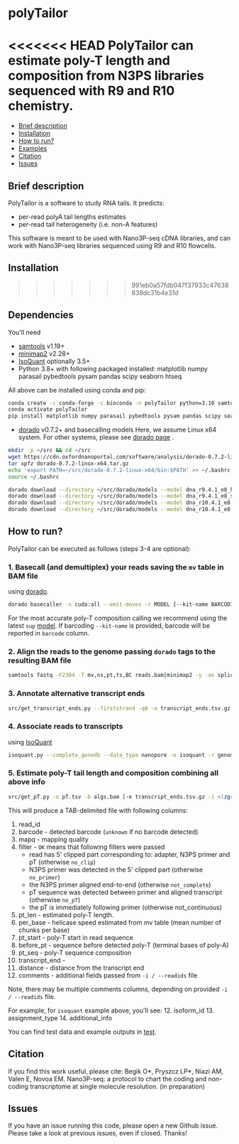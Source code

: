 # polyTailor

<<<<<<< HEAD
PolyTailor can estimate poly-T length and composition
from N3PS libraries sequenced with R9 and R10 chemistry. 
=======
- [Brief description](#Brief-description)
- [Installation](#Installation)
- [How to run?](#How-to-run?)
- [Examples](#Examples)
- [Citation](#Citation) 
- [Issues](#Issues)

## Brief description 
PolyTailor is a software to study RNA tails.
It predicts: 
* per-read polyA tail lengths estimates
* per-read tail heterogeneity (i.e. non-A features)
 
This software is meant to be used with Nano3P-seq cDNA libraries, and can work with Nano3P-seq libraries sequenced using R9 and R10 flowcells.

## Installation
>>>>>>> 991eb0a57fdb047f37933c47638838dc31b4e31d

## Dependencies

You'll need
- [samtools](https://github.com/samtools/htslib/) v1.19+
- [minimap2](https://github.com/lh3/minimap2/) v2.28+
- [IsoQuant](https://github.com/ablab/IsoQuant) optionally 3.5+
- Python 3.8+ with following packaged installed: matplotlib numpy parasail pybedtools pysam pandas scipy seaborn htseq

All above can be installed using conda and pip: 

```bash
conda create -c conda-forge -c bioconda -n polyTailor python=3.10 samtools minimap2 isoquant
conda activate polyTailor
pip install matplotlib numpy parasail pybedtools pysam pandas scipy seaborn htseq
```

- [dorado](https://github.com/nanoporetech/dorado) v0.7.2+ and basecalling models
Here, we assume Linux x64 system. For other systems, please see
[dorado page](https://github.com/nanoporetech/dorado?tab=readme-ov-file#installation)
.

```bash
mkdir -p ~/src && cd ~/src
wget https://cdn.oxfordnanoportal.com/software/analysis/dorado-0.7.2-linux-x64.tar.gz
tar xpfz dorado-0.7.2-linux-x64.tar.gz
echo 'export PATH=~/src/dorado-0.7.2-linux-x64/bin:$PATH' >> ~/.bashrc
source ~/.bashrc

dorado download --directory ~/src/dorado/models --model dna_r9.4.1_e8_hac@v3.3
dorado download --directory ~/src/dorado/models --model dna_r9.4.1_e8_sup@v3.3
dorado download --directory ~/src/dorado/models --model dna_r10.4.1_e8.2_400bps_hac@v5.0.0
dorado download --directory ~/src/dorado/models --model dna_r10.4.1_e8.2_400bps_sup@v5.0.0
```


## How to run?

PolyTailor can be executed as follows (steps 3-4 are optional): 

### 1. Basecall (and demultiplex) your reads saving the `mv` table in BAM file 
using [dorado](https://github.com/nanoporetech/dorado).
```bash
dorado basecaller -x cuda:all --emit-moves -r MODEL [--kit-name BARCODING_KIT] pod5_dir > reads.bam
```
For the most accurate poly-T composition calling we recommend using the latest `sup` 
[model](https://github.com/nanoporetech/dorado?tab=readme-ov-file#dna-models).
If barcoding `--kit-name` is provided, barcode will be reported in `barcode` column. 


### 2. Align the reads to the genome passing `dorado` tags to the resulting BAM file

```bash
samtools fastq -F2304 -T mv,ns,pt,ts,BC reads.bam|minimap2 -y -ax splice:hq genome.fa -|samtools sort --write-index -o algs.bam
```

### 3. Annotate alternative transcript ends

```bash
src/get_transcript_ends.py --firststrand -q0 -o transcript_ends.tsv.gz -a genome.gtf -b algs.bam [algs2.bam ... algsN.bam]
```

### 4. Associate reads to transcripts
using [IsoQuant](https://github.com/ablab/IsoQuant)

```bash
isoquant.py --complete_genedb --data_type nanopore -o isoquant -r genome.fa -g genome.gtf --stranded reverse --bam algs.bam
```

### 5. Estimate poly-T tail length and composition combining all above info

```bash
src/get_pT.py -o pT.tsv -b algs.bam [-e transcript_ends.tsv.gz -i <(zgrep -v '^#' isoquant/OUT/OUT.read_assignments.tsv.gz | cut -f1,4,6,9)]
```

This will produce a TAB-delimited file with following columns:
1. read_id
2. barcode - detected barcode (`unknown` if no barcode detected)
3. mapq - mapping quality
4. filter - `OK` means that following filters were passed
   - read has 5' clipped part corresponding to: adapter, N3PS primer and pT (otherwise `no_clip`)
   - N3PS primer was detected in the 5' clipped part (otherwise `no_primer`)
   - the N3PS primer aligned end-to-end (otherwise `not_complete`)
   - pT sequence was detected between primer and aligned transcript (otherwise `no_pT`)
   - the pT is immediately following primer (otherwise not_continuous)
5. pt_len - estimated poly-T length. 
6. per_base - helicase speed estimated from mv table (mean number of chunks per base)
7. pt_start - poly-T start in read sequence
8. before_pt - sequence before detected poly-T (terminal bases of poly-A)
9. pt_seq - poly-T sequence composition
10. transcript_end - 
11. distance - distance from the transcript end
12. comments - additional fields passed from `-i / --readids` file

Note, there may be multiple comments columns,
depending on provided `-i / --readids` file.

For example, for `isoquant` example above, you'll see:
12. isoform_id
13. assignment_type
14. additional_info

You can find test data and example outputs in [test](/test). 

## Citation

If you find this work useful, please cite: 
Begik O*, Pryszcz LP*, Niazi AM, Valen E, Novoa EM. Nano3P-seq: a protocol to chart the coding and non-coding transcriptome at single molecule resolution. (in preparation)

## Issues

If you have an issue running this code, please open a new Github issue.
Please take a look at previous issues, even if closed. Thanks! 
